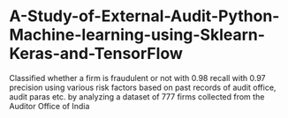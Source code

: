 # A-Study-of-External-Audit-Python-Machine-learning-using-Sklearn-Keras-and-TensorFlow
Classified whether a firm is fraudulent or not with 0.98 recall with 0.97 precision using various risk factors based on past records of audit office, audit paras etc. by analyzing a dataset of 777 firms collected from the Auditor Office of India 

